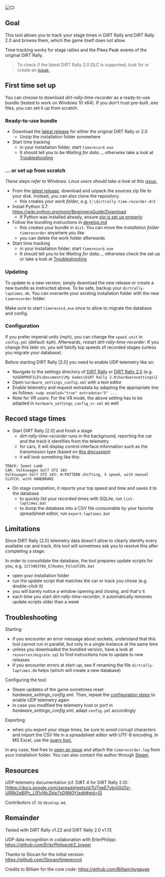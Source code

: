![CI](https://github.com/soong-construction/dirt-rally-time-recorder/workflows/CI/badge.svg)

## Goal
This tool allows you to track your stage times in DiRT Rally and DiRT Rally 2.0 and browse them, which the game itself does not allow.  

Time tracking works for stage rallies and the Pikes Peak events of the original DiRT Rally.  

> To check if the latest DiRT Rally 2.0 DLC is supported, look for or create an [issue.](https://github.com/soong-construction/dirt-rally-time-recorder/issues?q=label%3ADLC) 

## First time set up

You can choose to download *dirt-rally-time-recorder* as a ready-to-use bundle (tested to work on Windows 10 x64). If you don't trust pre-built .exe files, you can set it up from scratch. 

### Ready-to-use bundle
- Download the [latest release](https://github.com/soong-construction/dirt-rally-time-recorder/releases/latest) for either the original DiRT Rally or 2.0
  - Unzip the installation folder somewhere
- Start time tracking  
  - in your installation folder, start `timerecord.exe` 
  - It should tell you to be *Waiting for data...*, otherwise take a look at [Troubleshooting](#troubleshooting)  

### ... or set up from scratch  
*These steps refer to Windows. Linux users should take a look at this [issue.](https://github.com/soong-construction/dirt-rally-time-recorder/issues/33#issue-606797917)*

- From the [latest release](https://github.com/soong-construction/dirt-rally-time-recorder/releases/latest), download and unpack the sources zip file to your disk. Instead, you can also clone the repository.
  - this creates your *work folder*, e.g. `C:\dirtrally-time-recorder-dr2`
- Install Python 3.7: https://wiki.python.org/moin/BeginnersGuide/Download
  - If Python was installed already, ensure [pip is set up properly](https://packaging.python.org/tutorials/installing-packages/#ensure-you-can-run-pip-from-the-command-line) 
- Follow the bundling instructions in [develop.md](https://github.com/soong-construction/dirt-rally-time-recorder/blob/master/develop.md#bundling) 
  - this creates your bundle in `dist`. You can move the *installation folder* `timerecorder` anywhere you like
  - you can delete the work folder afterwards
- Start time tracking  
  - in your installation folder, start `timerecord.exe` 
  - It should tell you to be *Waiting for data...*, otherwise check the set up or take a look at [Troubleshooting](#troubleshooting)

### Updating
To update to a new version, simply download the new release or create a new bundle as instructed above. To be safe, backup your `dirtrally-laptimes.db`. You can overwrite your existing installation folder with the new `timerecorder` folder.  

Make sure to start `timerecord.exe` once to allow to migrate the database and config. 

### Configuration
If you prefer imperial units (mph), you can change the `speed_unit` in `config.yml` (default: kph). Afterwards, restart *dirt-rally-time-recorder*. If you change this later on, you will falsify top speeds of recorded stages (unless you migrate your database).  

Before starting DiRT Rally [2.0] you need to enable UDP telemetry like so:
- Navigate to the settings directory of [DiRT Rally](https://www.pcgamingwiki.com/wiki/DiRT_Rally#Configuration_file.28s.29_location) or [DiRT Rally 2.0](https://www.pcgamingwiki.com/wiki/DiRT_Rally_2.0#Configuration_file.28s.29_location) (e.g. `%USERPROFILE%\Documents\My Games\DiRT Rally 2.0\hardwaresettings\`)
- Open `hardware_settings_config.xml` with a text editor
- Enable telemetry and request extradata by adapting the appropriate line as follows: `<udp enabled="true" extradata="3" ...`  
- Note for VR users: For the VR mode, the above setting has to be adapted in  `hardware_settings_config_vr.xml` as well
  
## Record stage times
- Start DiRT Rally [2.0] and finish a stage  
  - *dirt-rally-time-recorder* runs in the background, reporting the car and the track it identifies from the telemetry  
  - for cars, it will display control interface information such as the transmission type (based on [this discussion](http://forums.codemasters.com/discussion/7071/dirt-rally-handbrake-and-transmission-information)) 
  - it will look something like this:
```
TRACK: Sweet Lamb
CAR: Volkswagen Golf GTI 16V
Volkswagen Golf GTI 16V: H-PATTERN shifting, 5 speed, with manual CLUTCH, with HANDBRAKE
```
- On stage completion, it reports your top speed and time and saves it to the database 
  - to quickly list your recorded times with SQLite, run `list-laptimes.bat`  
  - to dump the database into a CSV file consumable by your favorite spreadsheet editor, run `export-laptimes.bat`  

## Limitations
Since DiRT Rally [2.0] telemetry data doesn't allow to clearly identify every available car and track, this tool will sometimes ask you to resolve this after completing a stage.  

In order to consolidate the database, the tool prepares update scripts for you, e.g. `1573403766_ElRodeo_PoloGTIR5.bat`
- open your installation folder  
- run the update script that matches the car or track you chose (e.g. double-click it)  
- you will barely notice a window opening and closing, and that's it
- each time you start *dirt-rally-time-recorder*, it automatically removes update scripts older than a week

## Troubleshooting
Starting:
- if you encounter an error message about sockets, understand that this tool cannot run in parallel, but only in a single instance at the same time
- unless you downloaded the bundled version, have a look at `resources/migrate.sql` to find instructions how to update to new releases
- if you encounter errors at start-up, see if renaming the file `dirtrally-laptimes.db` helps (which will create a new database) 

Configuring the tool: 
- Steam updates of the game sometimes reset *hardware_settings_config.xml*. Then, repeat the [configuration steps](#configuration) to enable UDP telemetry again
- in case you modified the telemetry host or port in *hardware_settings_config.xml*, adapt `config.yml` accordingly

Exporting:
- when you export your stage times, be sure to avoid corrupt characters and import the CSV file in a spreadsheet editor with UTF-8 encoding. In MS Excel, use the [query tool.](https://support.office.com/en-us/article/import-data-from-external-data-sources-power-query-be4330b3-5356-486c-a168-b68e9e616f5a)   

In any case, feel free to [open an issue](https://github.com/soong-construction/dirt-rally-time-recorder/issues/new) and attach the `timerecorder.log` from your installation folder. You can also contact the author through [Steam](https://steamcommunity.com/id/soong-construction).


## Resources
UDP telemetry documentation (cf. DiRT 4 for DiRT Rally 2.0):  
[https://docs.google.com/spreadsheets/d/1UTgeE7vbnGIzDz-URRk2eBIPc_LR1vWcZklp7xD9N0Y/edit#gid=0]

Contributors cf. to `develop.md`.

## Remainder
Tested with DiRT Rally v1.22 and DiRT Rally 2.0 v1.13

UDP data recognition in collaboration with ErlerPhilipp: https://github.com/ErlerPhilipp/dr2_logger 

Thanks to Slocan for the initial version: https://github.com/Slocan/timerecord

Credits to Billiam for the core code: https://github.com/Billiam/pygauge
